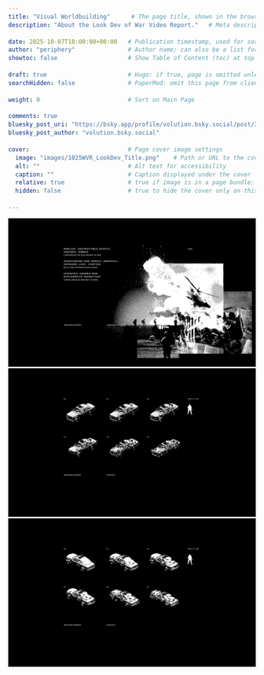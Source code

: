 ```yaml
---
title: "Visual Worldbuilding"      # The page title, shown in the browser and in listings
description: "About the Look Dev of War Video Report."   # Meta description for SEO and social sharing

date: 2025-10-07T18:00:00+00:00   # Publication timestamp, used for sorting and display
author: "periphery"               # Author name; can also be a list for multiple authors
showtoc: false                    # Show Table of Content (toc) at top of post. Default false

draft: true                       # Hugo: if true, page is omitted unless built with --buildDrafts
searchHidden: false               # PaperMod: omit this page from client-side search

weight: 0                         # Sort on Main Page

comments: true
bluesky_post_uri: "https://bsky.app/profile/volution.bsky.social/post/3luhdmgo6qc2i"
bluesky_post_author: "volution.bsky.social"

cover:                            # Page cover image settings
  image: "images/1025WVR_LookDev_Title.png"    # Path or URL to the cover image
  alt: ""                         # Alt text for accessibility
  caption: ""                     # Caption displayed under the cover
  relative: true                  # true if image is in a page bundle; false for static files
  hidden: false                   # true to hide the cover only on this page

---
```


![alt text](images/1025WVR_LookDev_Goals.png)
![alt text](images/1025WVR_LookDev_CAR01FR.png)
![alt text](images/1025WVR_LookDev_CAR01BA.png)